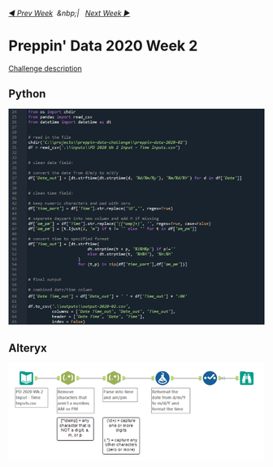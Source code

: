 <h6><a href="..\preppin-data-2020-01\README.md">◀  Prev Week</a>&nbsp;&nbsp;&nbp;|&nbsp;&nbsp;&nbsp;<a href="..\preppin-data-2020-03\README.md">Next Week  ▶</a></h6>

# Preppin' Data 2020 Week 2

[Challenge description](https://preppindata.blogspot.com/2020/01/2020-week-2.html)

## Python
<a href="preppin-data-2020-02.py">
<img src="img-python-code-2020-02.png?raw=true" alt="Python code">
</a>

## Alteryx
<a href="preppin-data-2020-02.yxzp">
<img src="img-alteryx-2020-02.png?raw=true" alt="Alteryx workflow">
</a>
